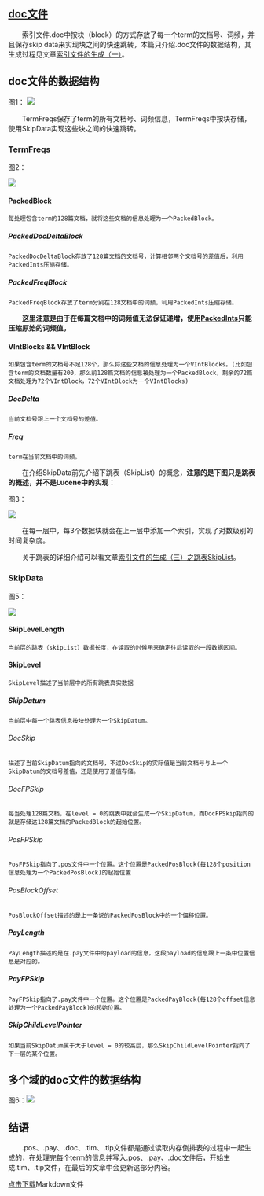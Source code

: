 ## [doc文件](https://www.amazingkoala.com.cn/Lucene/suoyinwenjian/)

&emsp;&emsp;索引文件.doc中按块（block）的方式存放了每一个term的文档号、词频，并且保存skip data来实现块之间的快速跳转，本篇只介绍.doc文件的数据结构，其生成过程见文章[索引文件的生成（一）](https://www.amazingkoala.com.cn/Lucene/Index/2019/1226/121.html)。

## doc文件的数据结构

图1：
<img src="doc-image/1.png">

&emsp;&emsp;TermFreqs保存了term的所有文档号、词频信息，TermFreqs中按块存储，使用SkipData实现这些块之间的快速跳转。

### TermFreqs

图2：

<img src="doc-image/2.png">

#### PackedBlock

```text
每处理包含term的128篇文档，就将这些文档的信息处理为一个PackedBlock。
```

##### PackedDocDeltaBlock

```text
PackedDocDeltaBlock存放了128篇文档的文档号，计算相邻两个文档号的差值后，利用PackedInts压缩存储。
```

##### PackedFreqBlock

```text
PackedFreqBlock存放了term分别在128文档中的词频，利用PackedInts压缩存储。
```

&emsp;&emsp;**这里注意是由于在每篇文档中的词频值无法保证递增，使用[PackedInts](https://www.amazingkoala.com.cn/Lucene/yasuocunchu/2019/1217/118.html)只能压缩原始的词频值。**

#### VIntBlocks && VIntBlock

```text
如果包含term的文档号不足128个，那么将这些文档的信息处理为一个VIntBlocks。(比如包含term的文档数量有200，那么前128篇文档的信息被处理为一个PackedBlock，剩余的72篇文档处理为72个VIntBlock，72个VIntBlock为一个VIntBlocks)
```

##### DocDelta

```text
当前文档号跟上一个文档号的差值。
```

##### Freq

```text
term在当前文档中的词频。
```

&emsp;&emsp;在介绍SkipData前先介绍下跳表（SkipList）的概念，**注意的是下图只是跳表的概述，并不是Lucene中的实现**：

图3：

<img src="doc-image/3.png">

&emsp;&emsp;在每一层中，每3个数据块就会在上一层中添加一个索引，实现了对数级别的时间复杂度。

&emsp;&emsp;关于跳表的详细介绍可以看文章[索引文件的生成（三）之跳表SkipList](https://www.amazingkoala.com.cn/Lucene/Index/2020/0103/123.html)。

### SkipData

图5：

<img src="doc-image/5.png">

#### SkipLevelLength

```text
当前层的跳表（skipList）数据长度，在读取的时候用来确定往后读取的一段数据区间。
```

#### SkipLevel

```text
SkipLevel描述了当前层中的所有跳表真实数据
```

##### SkipDatum

```text
当前层中每一个跳表信息按块处理为一个SkipDatum。
```

###### DocSkip

```text
描述了当前SkipDatum指向的文档号，不过DocSkip的实际值是当前文档号与上一个SkipDatum的文档号差值，还是使用了差值存储。
```

###### DocFPSkip

```text
每当处理128篇文档，在level = 0的跳表中就会生成一个SkipDatum，而DocFPSkip指向的就是存储这128篇文档的PackedBlock的起始位置。
```

###### PosFPSkip

```text
PosFPSkip指向了.pos文件中一个位置。这个位置是PackedPosBlock(每128个position信息处理为一个PackedPosBlock)的起始位置
```

###### PosBlockOffset

```text
PosBlockOffset描述的是上一条说的PackedPosBlock中的一个偏移位置。
```

##### PayLength

```text
PayLength描述的是在.pay文件中的payload的信息，这段payload的信息跟上一条中位置信息是对应的。
```

##### PayFPSkip

```text
PayFPSkip指向了.pay文件中一个位置。这个位置是PackedPayBlock(每128个offset信息处理为一个PackedPayBlock)的起始位置。
```

##### SkipChildLevelPointer

```text
如果当前SkipDatum属于大于level = 0的较高层，那么SkipChildLevelPointer指向了下一层的某个位置。
```

## 多个域的doc文件的数据结构

图6：<img src="doc-image/6.png">


## 结语
&emsp;&emsp;.pos、.pay、.doc、.tim、.tip文件都是通过读取内存倒排表的过程中一起生成的，在处理完每个term的信息并写入.pos、.pay、.doc文件后，开始生成.tim、.tip文件，在最后的文章中会更新这部分内容。

[点击下载](http://www.amazingkoala.com.cn/attachment/Lucene/%E7%B4%A2%E5%BC%95%E6%96%87%E4%BB%B6/doc.zip)Markdown文件